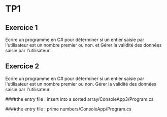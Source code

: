 # TP1
## Exercice 1
Ecrire un programme en C# pour déterminer si un entier saisie par l'utilisateur est un nombre premier ou non.
et Gérer la validité des données saisie par l'utilisateur.
## Exercice 2 
Ecrire un programme en C# pour déterminer si un entier saisie par l'utilisateur est un nombre premier ou non.
Gérer la validité des données saisie par l'utilisateur.

####the entry file : insert into a sorted array/ConsoleApp3/Program.cs

####the entry file : prime numbers/ConsoleApp/Program.cs
